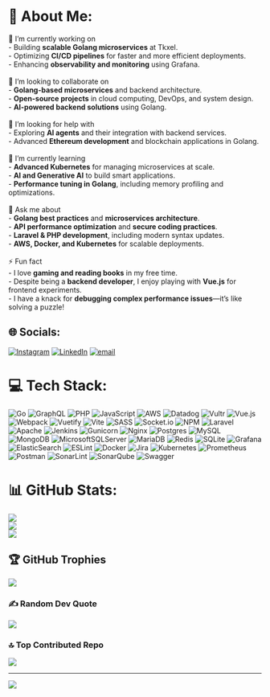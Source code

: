 # 💫 About Me:
🔭 I’m currently working on  <br>- Building **scalable Golang microservices** at Tkxel.  <br>- Optimizing **CI/CD pipelines** for faster and more efficient deployments.  <br>- Enhancing **observability and monitoring** using Grafana.  <br><br>👯 I’m looking to collaborate on  <br>- **Golang-based microservices** and backend architecture.  <br>- **Open-source projects** in cloud computing, DevOps, and system design.  <br>- **AI-powered backend solutions** using Golang.  <br><br>🤝 I’m looking for help with  <br>- Exploring **AI agents** and their integration with backend services.  <br>- Advanced **Ethereum development** and blockchain applications in Golang.  <br><br>🌱 I’m currently learning  <br>- **Advanced Kubernetes** for managing microservices at scale.  <br>- **AI and Generative AI** to build smart applications.  <br>- **Performance tuning in Golang**, including memory profiling and optimizations.  <br><br>💬 Ask me about  <br>- **Golang best practices** and **microservices architecture**.  <br>- **API performance optimization** and **secure coding practices**.  <br>- **Laravel & PHP development**, including modern syntax updates.  <br>- **AWS, Docker, and Kubernetes** for scalable deployments.  <br><br>⚡ Fun fact  <br>- I love **gaming and reading books** in my free time.  <br>- Despite being a **backend developer**, I enjoy playing with **Vue.js** for frontend experiments.  <br>- I have a knack for **debugging complex performance issues**—it’s like solving a puzzle!  <br>


## 🌐 Socials:
[![Instagram](https://img.shields.io/badge/Instagram-%23E4405F.svg?logo=Instagram&logoColor=white)](https://instagram.com/navi.k._/) [![LinkedIn](https://img.shields.io/badge/LinkedIn-%230077B5.svg?logo=linkedin&logoColor=white)](https://linkedin.com/in/naveed-zahoor/) [![email](https://img.shields.io/badge/Email-D14836?logo=gmail&logoColor=white)](mailto:naveedzahoor2000@gmail.com) 

# 💻 Tech Stack:
![Go](https://img.shields.io/badge/go-%2300ADD8.svg?style=for-the-badge&logo=go&logoColor=white) ![GraphQL](https://img.shields.io/badge/-GraphQL-E10098?style=for-the-badge&logo=graphql&logoColor=white) ![PHP](https://img.shields.io/badge/php-%23777BB4.svg?style=for-the-badge&logo=php&logoColor=white) ![JavaScript](https://img.shields.io/badge/javascript-%23323330.svg?style=for-the-badge&logo=javascript&logoColor=%23F7DF1E) ![AWS](https://img.shields.io/badge/AWS-%23FF9900.svg?style=for-the-badge&logo=amazon-aws&logoColor=white) ![Datadog](https://img.shields.io/badge/datadog-%23632CA6.svg?style=for-the-badge&logo=datadog&logoColor=white) ![Vultr](https://img.shields.io/badge/Vultr-007BFC.svg?style=for-the-badge&logo=vultr) ![Vue.js](https://img.shields.io/badge/vue.js-%2335495e.svg?style=for-the-badge&logo=vuedotjs&logoColor=%234FC08D) ![Webpack](https://img.shields.io/badge/webpack-%238DD6F9.svg?style=for-the-badge&logo=webpack&logoColor=black) ![Vuetify](https://img.shields.io/badge/Vuetify-1867C0?style=for-the-badge&logo=vuetify&logoColor=AEDDFF) ![Vite](https://img.shields.io/badge/vite-%23646CFF.svg?style=for-the-badge&logo=vite&logoColor=white) ![SASS](https://img.shields.io/badge/SASS-hotpink.svg?style=for-the-badge&logo=SASS&logoColor=white) ![Socket.io](https://img.shields.io/badge/Socket.io-black?style=for-the-badge&logo=socket.io&badgeColor=010101) ![NPM](https://img.shields.io/badge/NPM-%23CB3837.svg?style=for-the-badge&logo=npm&logoColor=white) ![Laravel](https://img.shields.io/badge/laravel-%23FF2D20.svg?style=for-the-badge&logo=laravel&logoColor=white) ![Apache](https://img.shields.io/badge/apache-%23D42029.svg?style=for-the-badge&logo=apache&logoColor=white) ![Jenkins](https://img.shields.io/badge/jenkins-%232C5263.svg?style=for-the-badge&logo=jenkins&logoColor=white) ![Gunicorn](https://img.shields.io/badge/gunicorn-%298729.svg?style=for-the-badge&logo=gunicorn&logoColor=white) ![Nginx](https://img.shields.io/badge/nginx-%23009639.svg?style=for-the-badge&logo=nginx&logoColor=white) ![Postgres](https://img.shields.io/badge/postgres-%23316192.svg?style=for-the-badge&logo=postgresql&logoColor=white) ![MySQL](https://img.shields.io/badge/mysql-4479A1.svg?style=for-the-badge&logo=mysql&logoColor=white) ![MongoDB](https://img.shields.io/badge/MongoDB-%234ea94b.svg?style=for-the-badge&logo=mongodb&logoColor=white) ![MicrosoftSQLServer](https://img.shields.io/badge/Microsoft%20SQL%20Server-CC2927?style=for-the-badge&logo=microsoft%20sql%20server&logoColor=white) ![MariaDB](https://img.shields.io/badge/MariaDB-003545?style=for-the-badge&logo=mariadb&logoColor=white) ![Redis](https://img.shields.io/badge/redis-%23DD0031.svg?style=for-the-badge&logo=redis&logoColor=white) ![SQLite](https://img.shields.io/badge/sqlite-%2307405e.svg?style=for-the-badge&logo=sqlite&logoColor=white) ![Grafana](https://img.shields.io/badge/grafana-%23F46800.svg?style=for-the-badge&logo=grafana&logoColor=white) ![ElasticSearch](https://img.shields.io/badge/-ElasticSearch-005571?style=for-the-badge&logo=elasticsearch) ![ESLint](https://img.shields.io/badge/ESLint-4B3263?style=for-the-badge&logo=eslint&logoColor=white) ![Docker](https://img.shields.io/badge/docker-%230db7ed.svg?style=for-the-badge&logo=docker&logoColor=white) ![Jira](https://img.shields.io/badge/jira-%230A0FFF.svg?style=for-the-badge&logo=jira&logoColor=white) ![Kubernetes](https://img.shields.io/badge/kubernetes-%23326ce5.svg?style=for-the-badge&logo=kubernetes&logoColor=white) ![Prometheus](https://img.shields.io/badge/Prometheus-E6522C?style=for-the-badge&logo=Prometheus&logoColor=white) ![Postman](https://img.shields.io/badge/Postman-FF6C37?style=for-the-badge&logo=postman&logoColor=white) ![SonarLint](https://img.shields.io/badge/SonarLint-CB2029?style=for-the-badge&logo=SONARLINT&logoColor=white) ![SonarQube](https://img.shields.io/badge/SonarQube-black?style=for-the-badge&logo=sonarqube&logoColor=4E9BCD) ![Swagger](https://img.shields.io/badge/-Swagger-%23Clojure?style=for-the-badge&logo=swagger&logoColor=white)
# 📊 GitHub Stats:
![](https://github-readme-stats.vercel.app/api?username=NaveedZahoorKhan&theme=dracula&hide_border=false&include_all_commits=true&count_private=true)<br/>
![](https://github-readme-streak-stats.herokuapp.com/?user=NaveedZahoorKhan&theme=dracula&hide_border=false)<br/>
![](https://github-readme-stats.vercel.app/api/top-langs/?username=NaveedZahoorKhan&theme=dracula&hide_border=false&include_all_commits=true&count_private=true&layout=compact)

## 🏆 GitHub Trophies
![](https://github-profile-trophy.vercel.app/?username=NaveedZahoorKhan&theme=radical&no-frame=false&no-bg=true&margin-w=4)

### ✍️ Random Dev Quote
![](https://quotes-github-readme.vercel.app/api?type=horizontal&theme=radical)

### 🔝 Top Contributed Repo
![](https://github-contributor-stats.vercel.app/api?username=NaveedZahoorKhan&limit=5&theme=dark&combine_all_yearly_contributions=true)

---
[![](https://visitcount.itsvg.in/api?id=NaveedZahoorKhan&icon=0&color=0)](https://visitcount.itsvg.in)

<!-- Proudly created with GPRM ( https://gprm.itsvg.in ) -->
